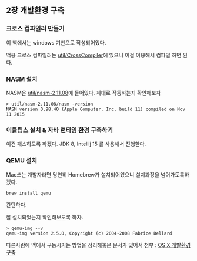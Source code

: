 ## 2장 개발환경 구축

### 크로스 컴파일러 만들기
이 책에서는 windows 기반으로 작성되어있다.

맥용 크로스 컴파일러는 [util/CrossCompiler](https://github.com/HIPERCUBE/64bit-Multicore-OS/tree/master/util/CrossCompiler)에 있으니 이걸 이용해서 컴파일 하면 된다.

### NASM 설치
NASM은 [util/nasm-2.11.08](https://github.com/HIPERCUBE/64bit-Multicore-OS/tree/master/util/nasm-2.11.08)에 들어있다.
제대로 작동하는지 확인해보자
```
> util/nasm-2.11.08/nasm -version
NASM version 0.98.40 (Apple Computer, Inc. build 11) compiled on Nov 11 2015
```

### 이클립스 설치 & 자바 런타임 환경 구축하기
이건 패스하도록 하겠다.
JDK 8, Intellij 15 를 사용해서 진행한다.

### QEMU 설치
Mac쓰는 개발자라면 당연히 Homebrew가 설치되어있으니 설치과정을 넘어가도록하겠다.
```
brew install qemu
```
간단하다.

잘 설치되었는지 확인해보도록 하자.
```
> qemu-img --v
qemu-img version 2.5.0, Copyright (c) 2004-2008 Fabrice Bellard
```


다른사람에 맥에서 구동시키는 방법을 정리해놓은 문서가 있어서 첨부 : [OS X 개발환경 구축](http://nayuta.net/64비트_멀티코어_OS_원리와_구조/OS_X에서_개발환경_구축하기)
